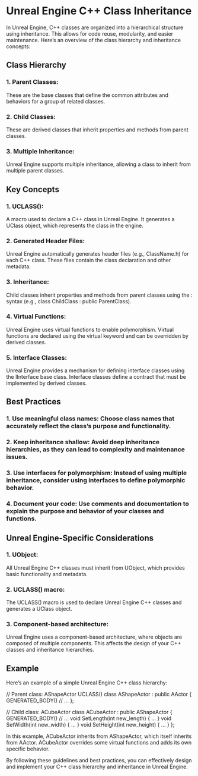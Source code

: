 # Unreal Engine C++ Class Inheritance

In Unreal Engine, C++ classes are organized into a hierarchical structure using inheritance. This allows for code reuse, modularity, and easier maintenance. Here’s an overview of the class hierarchy and inheritance concepts:

## Class Hierarchy

### 1. Parent Classes: 
These are the base classes that define the common attributes and behaviors for a group of related classes.

### 2. Child Classes: 
These are derived classes that inherit properties and methods from parent classes.

### 3. Multiple Inheritance: 

Unreal Engine supports multiple inheritance, allowing a class to inherit from multiple parent classes.

## Key Concepts

### 1. UCLASS(): 
A macro used to declare a C++ class in Unreal Engine. It generates a UClass object, which represents the class in the engine.

### 2. Generated Header Files: 
Unreal Engine automatically generates header files (e.g., ClassName.h) for each C++ class. These files contain the class declaration and other metadata.

### 3. Inheritance: 
Child classes inherit properties and methods from parent classes using the : syntax (e.g., class ChildClass : public ParentClass).

### 4. Virtual Functions: 
Unreal Engine uses virtual functions to enable polymorphism. Virtual functions are declared using the virtual keyword and can be overridden by derived classes.

### 5. Interface Classes: 
Unreal Engine provides a mechanism for defining interface classes using the IInterface base class. Interface classes define a contract that must be implemented by derived classes.

## Best Practices

### 1. Use meaningful class names: Choose class names that accurately reflect the class’s purpose and functionality.
### 2. Keep inheritance shallow: Avoid deep inheritance hierarchies, as they can lead to complexity and maintenance issues.
### 3. Use interfaces for polymorphism: Instead of using multiple inheritance, consider using interfaces to define polymorphic behavior.
### 4. Document your code: Use comments and documentation to explain the purpose and behavior of your classes and functions.

## Unreal Engine-Specific Considerations

### 1. UObject: 
All Unreal Engine C++ classes must inherit from UObject, which provides basic functionality and metadata.

### 2. UCLASS() macro: 
The UCLASS() macro is used to declare Unreal Engine C++ classes and generates a UClass object.

### 3. Component-based architecture: 
Unreal Engine uses a component-based architecture, where objects are composed of multiple components. This affects the design of your C++ classes and inheritance hierarchies.

## Example

Here’s an example of a simple Unreal Engine C++ class hierarchy:

// Parent class: AShapeActor
UCLASS()
class AShapeActor : public AActor
{
    GENERATED_BODY()
    // ...
};

// Child class: ACubeActor
class ACubeActor : public AShapeActor
{
    GENERATED_BODY()
    // ...
    void SetLength(int new_length) { ... }
    void SetWidth(int new_width) { ... }
    void SetHeight(int new_height) { ... }
};

In this example, ACubeActor inherits from AShapeActor, which itself inherits from AActor. ACubeActor overrides some virtual functions and adds its own specific behavior.

By following these guidelines and best practices, you can effectively design and implement your C++ class hierarchy and inheritance in Unreal Engine.
